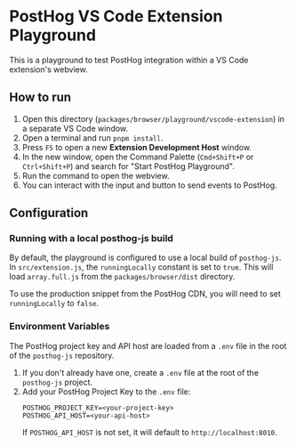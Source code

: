 # PostHog VS Code Extension Playground

This is a playground to test PostHog integration within a VS Code extension's webview.

## How to run

1.  Open this directory (`packages/browser/playground/vscode-extension`) in a separate VS Code window.
2.  Open a terminal and run `pnpm install`.
3.  Press `F5` to open a new **Extension Development Host** window.
4.  In the new window, open the Command Palette (`Cmd+Shift+P` or `Ctrl+Shift+P`) and search for "Start PostHog Playground".
5.  Run the command to open the webview.
6.  You can interact with the input and button to send events to PostHog.

## Configuration

### Running with a local posthog-js build

By default, the playground is configured to use a local build of `posthog-js`. In `src/extension.js`, the `runningLocally` constant is set to `true`. This will load `array.full.js` from the `packages/browser/dist` directory.

To use the production snippet from the PostHog CDN, you will need to set `runningLocally` to `false`.

### Environment Variables

The PostHog project key and API host are loaded from a `.env` file in the root of the `posthog-js` repository.

1.  If you don't already have one, create a `.env` file at the root of the `posthog-js` project.
2.  Add your PostHog Project Key to the `.env` file:
    ```
    POSTHOG_PROJECT_KEY=<your-project-key>
    POSTHOG_API_HOST=<your-api-host>
    ```
    If `POSTHOG_API_HOST` is not set, it will default to `http://localhost:8010`. 